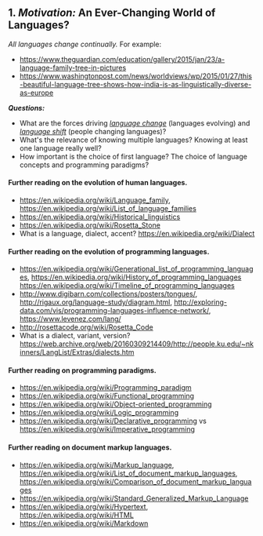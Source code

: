 ## 1. _Motivation:_ An Ever-Changing World of Languages?

_All languages change continually._  For example:

* <https://www.theguardian.com/education/gallery/2015/jan/23/a-language-family-tree-in-pictures>
* <https://www.washingtonpost.com/news/worldviews/wp/2015/01/27/this-beautiful-language-tree-shows-how-india-is-as-linguistically-diverse-as-europe>

___Questions:___

* What are the forces driving [_language change_](https://en.wikipedia.org/wiki/Language_change) (languages evolving) and [_language shift_](https://en.wikipedia.org/wiki/Language_shift) (people changing languages)?
* What's the relevance of knowing multiple languages?  Knowing at least one language really well?
* How important is the choice of first language?  The choice of language concepts and programming paradigms?

#### Further reading on the evolution of human languages.

* <https://en.wikipedia.org/wiki/Language_family>,
  <https://en.wikipedia.org/wiki/List_of_language_families>
* <https://en.wikipedia.org/wiki/Historical_linguistics>
* <https://en.wikipedia.org/wiki/Rosetta_Stone>
* What is a language, dialect, accent? <https://en.wikipedia.org/wiki/Dialect>

#### Further reading on the evolution of programming languages.

* <https://en.wikipedia.org/wiki/Generational_list_of_programming_languages>,
  <https://en.wikipedia.org/wiki/History_of_programming_languages>
  <https://en.wikipedia.org/wiki/Timeline_of_programming_languages>
* <http://www.digibarn.com/collections/posters/tongues/>,
  <http://rigaux.org/language-study/diagram.html>,
  <http://exploring-data.com/vis/programming-languages-influence-network/>,
  <https://www.levenez.com/lang/>
* <http://rosettacode.org/wiki/Rosetta_Code>
* What is a dialect, variant, version? <https://web.archive.org/web/20160309214409/http://people.ku.edu/~nkinners/LangList/Extras/dialects.htm>

#### Further reading on programming paradigms.

* <https://en.wikipedia.org/wiki/Programming_paradigm>
* <https://en.wikipedia.org/wiki/Functional_programming>
* <https://en.wikipedia.org/wiki/Object-oriented_programming>
* <https://en.wikipedia.org/wiki/Logic_programming>
* <https://en.wikipedia.org/wiki/Declarative_programming> vs <https://en.wikipedia.org/wiki/Imperative_programming>

#### Further reading on document markup languages.

* <https://en.wikipedia.org/wiki/Markup_language>,
  <https://en.wikipedia.org/wiki/List_of_document_markup_languages>,
  <https://en.wikipedia.org/wiki/Comparison_of_document_markup_languages>
* <https://en.wikipedia.org/wiki/Standard_Generalized_Markup_Language>
* <https://en.wikipedia.org/wiki/Hypertext>,
  <https://en.wikipedia.org/wiki/HTML>
* <https://en.wikipedia.org/wiki/Markdown>
